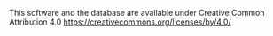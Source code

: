  This software and the database are available under Creative Common Attribution 4.0 
 https://creativecommons.org/licenses/by/4.0/
